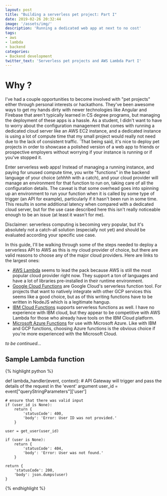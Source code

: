 ```yaml
---
layout: post
title: "Building a serverless pet project: Part I"
date: 2019-02-26 20:32:44
image: '/assets/img/'
description: 'Running a dedicated web app at next to no cost'
tags:
- aws
- lambda
- backend
categories:
- Backend development
twitter_text: 'Serverless pet projects and AWS Lambda Part I'
---
```

# Why ?
I've had a couple opportunities to become involved with "pet projects" either through personal interests or hackathons.
They've been awesome ways to get my hands dirty with newer technologies like Angular and Firebase that aren't typically
learned in CS degree programs, but managing the deployment of these apps is a hassle. As a student, I didn't want to have
to worry about the configuration management that comes with running a dedicated cloud server like an AWS EC2 instance, and
a dedicated instance is using a lot of compute time that my small project would really not need due to the lack of consistent
traffic. `That being said, it's nice to deploy pet projects in order to showcase a polished version of a web app to friends
or prospective employers without worrying if your instance is running or if you've stopped it.

Enter serverless web apps! Instead of managing a running instance, and paying for unused compute time, you write "functions"
in the backend language of your choice (*ehhhh* with a catch), and your cloud provider will manage an environment for
that function to run on, taking care of all the configuration details. The caveat is that some overhead goes into spinning
up an environment to run your function when it is called by some type of trigger (an API for example), particularly if it
hasn't been run in some time. This results in some additional latency when compared with a dedicated cloud server, but for
the use case described here this isn't really noticeable enough to be an issue (at least it wasn't for me).

Disclaimer: serverless computing is becoming very popular, but it's absolutely not a catch-all solution (especially not yet) and should be evaluated according your specific use case.

In this guide, I'll be walking through some of the steps needed to deploy a serverless API to AWS as this is my cloud provider of choice, but there are valid reasons to choose any of the major cloud providers. Here are links to the largest ones:

* [AWS Lambda](https://aws.amazon.com/lambda) seems to lead the pack because AWS is still the most popular cloud provider right
now. They support a ton of languages and have a lot of libraries pre-installed in their runtime environment.
* [Google Cloud Functions](https://cloud.google.com/functions/) are Google Cloud's serverless function tool. For projects that want to natively
integrate with other GCP services this seems like a good choice, but as of this writing functions have to be written in NodeJS which is a legitimate hangup.
* [IBM Cloud Functions](https://www.ibm.com/cloud/functions) supports serverless functions as well. I have no experience with IBM cloud,
but they appear to be competitive with AWS Lambda for those who already have tools on the IBM Cloud platform.
* [Microsoft Azure Functions](https://azure.microsoft.com/en-us/services/functions/) for use with Microsoft Azure. Like with IBM and GCP functions,
choosing Azure functions is the obvious choice if you're more experienced with the Microsoft Cloud.

*to be continued...*

## Sample Lambda function

{% highlight python %}

def lambda_handler(event, context):
    # API Gateway will trigger and pass the details of the request in the 'event' argument
    user_id = event["queryStringParameters"]['user']

    # ensure that there was valid input
    if (user_id is None):
        return {
            'statusCode': 400,
            'body': 'Error: User ID was not provided.'
        }

    user = get_user(user_id)

    if (user is None):
        return {
            'statusCode': 404,
            'body': 'Error: User was not found.'
        }

    return {
        'statusCode': 200,
        'body': json.dumps(user)
    }

{% endhighlight %}